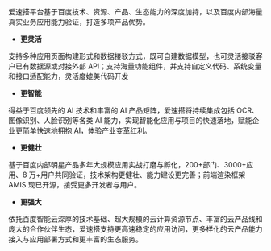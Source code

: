爱速搭平台基于百度技术、资源、产品、生态能力的深度加持，以及百度内部海量真实业务应用能力验证，打造多项产品优势。

- **更灵活**

支持多种应用页面构建形式和数据接驳方式，既可自建数据模型，也可灵活接驳客户已有数据源或对接外部 API；支持海量功能组件，并支持自定义代码、系统变量和接口适配能力，灵活度媲美代码开发

- **更智能**

得益于百度领先的 AI 技术和丰富的 AI 产品矩阵，爱速搭将持续集成包括 OCR、图像识别、人脸识别等各类 AI 能力，实现智能化应用与项目的快速落地，赋能企业更简单快速地拥抱 AI，体验产业变革红利。

- **更健壮**

基于百度内部明星产品多年大规模应用实战打磨与孵化，200+部门、3000+应用、8 万+用户共同验证，技术架构更健壮、能力建设更完善；前端渲染框架 AMIS 现已开源，接受更多开发者与用户。

- **更强大**

依托百度智能云深厚的技术基础、超大规模的云计算资源节点、丰富的云产品线和庞大的合作伙伴生态，爱速搭支持更高速稳定的应用访问，更多样化的云产品能力接入与应用部署方式和更丰富的生态服务。
